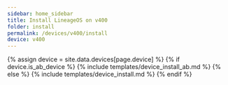```yaml
---
sidebar: home_sidebar
title: Install LineageOS on v400
folder: install
permalink: /devices/v400/install
device: v400
---
```

{% assign device = site.data.devices[page.device] %}
{% if device.is_ab_device %}
{% include templates/device_install_ab.md %}
{% else %}
{% include templates/device_install.md %}
{% endif %}
